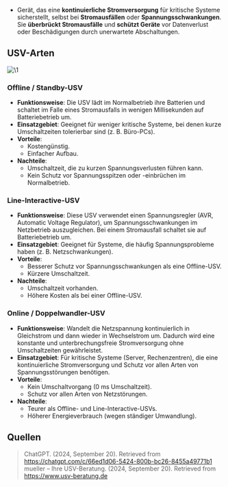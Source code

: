 - Gerät, das eine **kontinuierliche Stromversorgung** für kritische Systeme sicherstellt, selbst bei **Stromausfällen** oder **Spannungsschwankungen**. Sie **überbrückt Stromausfälle** und **schützt Geräte** vor Datenverlust oder Beschädigungen durch unerwartete Abschaltungen.

## USV-Arten
![\1](attachments/\1)
### Offline / Standby-USV
- **Funktionsweise**: Die USV lädt im Normalbetrieb ihre Batterien und schaltet im Falle eines Stromausfalls in wenigen Millisekunden auf Batteriebetrieb um.
- **Einsatzgebiet**: Geeignet für weniger kritische Systeme, bei denen kurze Umschaltzeiten tolerierbar sind (z. B. Büro-PCs).
- **Vorteile**:
    - Kostengünstig.
    - Einfacher Aufbau.
- **Nachteile**:
    - Umschaltzeit, die zu kurzen Spannungsverlusten führen kann.
    - Kein Schutz vor Spannungsspitzen oder -einbrüchen im Normalbetrieb.

### Line-Interactive-USV
- **Funktionsweise**: Diese USV verwendet einen Spannungsregler (AVR, Automatic Voltage Regulator), um Spannungsschwankungen im Netzbetrieb auszugleichen. Bei einem Stromausfall schaltet sie auf Batteriebetrieb um.
- **Einsatzgebiet**: Geeignet für Systeme, die häufig Spannungsprobleme haben (z. B. Netzschwankungen).
- **Vorteile**:
    - Besserer Schutz vor Spannungsschwankungen als eine Offline-USV.
    - Kürzere Umschaltzeit.
- **Nachteile**:
    - Umschaltzeit vorhanden.
    - Höhere Kosten als bei einer Offline-USV.

### Online / Doppelwandler-USV
- **Funktionsweise**: Wandelt die Netzspannung kontinuierlich in Gleichstrom und dann wieder in Wechselstrom um. Dadurch wird eine konstante und unterbrechungsfreie Stromversorgung ohne Umschaltzeiten gewährleistet.
- **Einsatzgebiet**: Für kritische Systeme (Server, Rechenzentren), die eine kontinuierliche Stromversorgung und Schutz vor allen Arten von Spannungsstörungen benötigen.
- **Vorteile**:
    - Kein Umschaltvorgang (0 ms Umschaltzeit).
    - Schutz vor allen Arten von Netzstörungen.
- **Nachteile**:
    - Teurer als Offline- und Line-Interactive-USVs.
    - Höherer Energieverbrauch (wegen ständiger Umwandlung).

## Quellen

> ChatGPT. (2024, September 20). Retrieved from https://chatgpt.com/c/66ed1d06-5424-800b-bc26-8455a49771b1
> mueller – Ihre USV-Beratung. (2024, September 20). Retrieved from https://www.usv-beratung.de